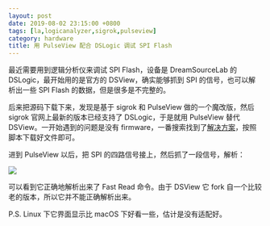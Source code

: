 ```yaml
---
layout: post
date: 2019-08-02 23:15:00 +0800
tags: [la,logicanalyzer,sigrok,pulseview]
category: hardware
title: 用 PulseView 配合 DSLogic 调试 SPI Flash
---
```


最近需要用到逻辑分析仪来调试 SPI Flash，设备是 DreamSourceLab 的 DSLogic，最开始用的是官方的 DSView，确实能够抓到 SPI 的信号，也可以解析出一些 SPI Flash 的数据，但是很多是不完整的。

后来把源码下载下来，发现是基于 sigrok 和 PulseView 做的一个魔改版，然后 sigrok 官网上最新的版本已经支持了 DSLogic，于是就用 PulseView 替代 DSView。一开始遇到的问题是没有 firmware，一番搜索找到了[解决方案](https://sigrok.org/wiki/DreamSourceLab_DSLogic)，按照脚本下载好文件即可。

进到 PulseView 以后，把 SPI 的四路信号接上，然后抓了一段信号，解析：

![](/images/pulseview.png)

可以看到它正确地解析出来了 Fast Read 命令。由于 DSView 它 fork 自一个比较老的版本，所以它并不能正确解析出来。

P.S. Linux 下它界面显示比 macOS 下好看一些，估计是没有适配好。
